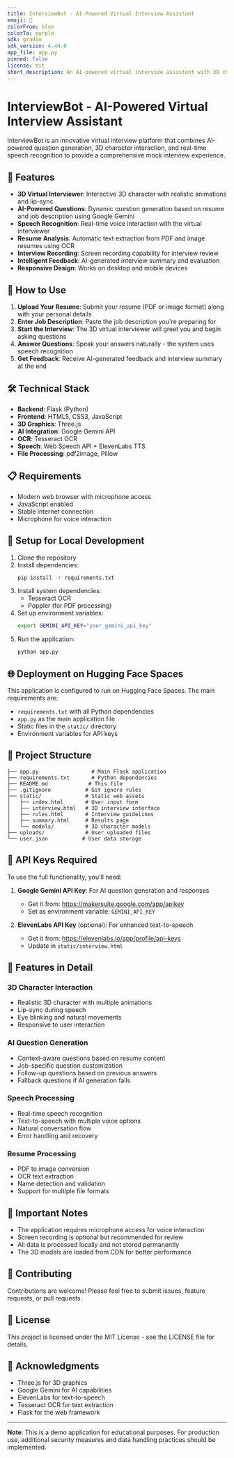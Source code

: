 ```yaml
---
title: InterviewBot - AI-Powered Virtual Interview Assistant
emoji: 🤖
colorFrom: blue
colorTo: purple
sdk: gradio
sdk_version: 4.44.0
app_file: app.py
pinned: false
license: mit
short_description: An AI-powered virtual interview assistant with 3D character interaction
---
```


# InterviewBot - AI-Powered Virtual Interview Assistant

InterviewBot is an innovative virtual interview platform that combines AI-powered question generation, 3D character interaction, and real-time speech recognition to provide a comprehensive mock interview experience.

## 🌟 Features

- **3D Virtual Interviewer**: Interactive 3D character with realistic animations and lip-sync
- **AI-Powered Questions**: Dynamic question generation based on resume and job description using Google Gemini
- **Speech Recognition**: Real-time voice interaction with the virtual interviewer
- **Resume Analysis**: Automatic text extraction from PDF and image resumes using OCR
- **Interview Recording**: Screen recording capability for interview review
- **Intelligent Feedback**: AI-generated interview summary and evaluation
- **Responsive Design**: Works on desktop and mobile devices

## 🚀 How to Use

1. **Upload Your Resume**: Submit your resume (PDF or image format) along with your personal details
2. **Enter Job Description**: Paste the job description you're preparing for
3. **Start the Interview**: The 3D virtual interviewer will greet you and begin asking questions
4. **Answer Questions**: Speak your answers naturally - the system uses speech recognition
5. **Get Feedback**: Receive AI-generated feedback and interview summary at the end

## 🛠️ Technical Stack

- **Backend**: Flask (Python)
- **Frontend**: HTML5, CSS3, JavaScript
- **3D Graphics**: Three.js
- **AI Integration**: Google Gemini API
- **OCR**: Tesseract OCR
- **Speech**: Web Speech API + ElevenLabs TTS
- **File Processing**: pdf2image, Pillow

## 📋 Requirements

- Modern web browser with microphone access
- JavaScript enabled
- Stable internet connection
- Microphone for voice interaction

## 🔧 Setup for Local Development

1. Clone the repository
2. Install dependencies:
   ```bash
   pip install -r requirements.txt
   ```
3. Install system dependencies:
   - Tesseract OCR
   - Poppler (for PDF processing)
4. Set up environment variables:
   ```bash
   export GEMINI_API_KEY="your_gemini_api_key"
   ```
5. Run the application:
   ```bash
   python app.py
   ```

## 🌐 Deployment on Hugging Face Spaces

This application is configured to run on Hugging Face Spaces. The main requirements are:

- `requirements.txt` with all Python dependencies
- `app.py` as the main application file
- Static files in the `static/` directory
- Environment variables for API keys

## 📁 Project Structure

```
├── app.py                 # Main Flask application
├── requirements.txt       # Python dependencies
├── README.md             # This file
├── .gitignore           # Git ignore rules
├── static/              # Static web assets
│   ├── index.html       # User input form
│   ├── interview.html   # 3D interview interface
│   ├── rules.html       # Interview guidelines
│   ├── summary.html     # Results page
│   └── models/          # 3D character models
├── uploads/             # User uploaded files
└── user.json           # User data storage
```

## 🔑 API Keys Required

To use the full functionality, you'll need:

1. **Google Gemini API Key**: For AI question generation and responses
   - Get it from: https://makersuite.google.com/app/apikey
   - Set as environment variable: `GEMINI_API_KEY`

2. **ElevenLabs API Key** (optional): For enhanced text-to-speech
   - Get it from: https://elevenlabs.io/app/profile/api-keys
   - Update in `static/interview.html`

## 🎯 Features in Detail

### 3D Character Interaction
- Realistic 3D character with multiple animations
- Lip-sync during speech
- Eye blinking and natural movements
- Responsive to user interaction

### AI Question Generation
- Context-aware questions based on resume content
- Job-specific question customization
- Follow-up questions based on previous answers
- Fallback questions if AI generation fails

### Speech Processing
- Real-time speech recognition
- Text-to-speech with multiple voice options
- Natural conversation flow
- Error handling and recovery

### Resume Processing
- PDF to image conversion
- OCR text extraction
- Name detection and validation
- Support for multiple file formats

## 🚨 Important Notes

- The application requires microphone access for voice interaction
- Screen recording is optional but recommended for review
- All data is processed locally and not stored permanently
- The 3D models are loaded from CDN for better performance

## 🤝 Contributing

Contributions are welcome! Please feel free to submit issues, feature requests, or pull requests.

## 📄 License

This project is licensed under the MIT License - see the LICENSE file for details.

## 🙏 Acknowledgments

- Three.js for 3D graphics
- Google Gemini for AI capabilities
- ElevenLabs for text-to-speech
- Tesseract OCR for text extraction
- Flask for the web framework

---

**Note**: This is a demo application for educational purposes. For production use, additional security measures and data handling practices should be implemented.
